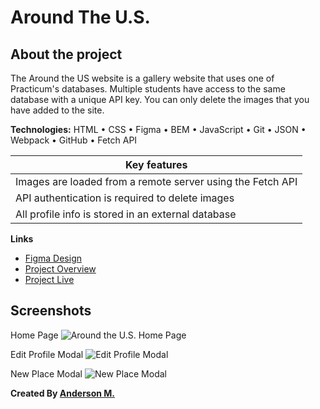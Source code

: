 # Around The U.S.

## About the project

The Around the US website is a gallery website that uses one of Practicum's databases. Multiple students have access to the same database with a unique API key. You can only delete the images that you have added to the site.

**Technologies:** HTML • CSS • Figma • BEM • JavaScript • Git • JSON • Webpack • GitHub • Fetch API

| Key features                                               |
| ---------------------------------------------------------- |
| Images are loaded from a remote server using the Fetch API |
| API authentication is required to delete images            |
| All profile info is stored in an external database         |

**Links**

- [Figma Design](https://www.figma.com/file/ii4xxsJ0ghevUOcssTlHZv/Sprint-3%3A-Around-the-US?node-id=0%3A1)
- [Project Overview](https://fm-anderson.notion.site/Around-the-US-72d6f7120d004580bd279226d903db52)
- [Project Live](https://fm-anderson.github.io/se_project_aroundtheus/)

## Screenshots

Home Page
![Around the U.S. Home Page](https://file.notion.so/f/s/c5ad1ad5-9c21-47f5-a9fa-6e1be192f122/screencapture-fm-anderson-github-io-se-project-aroundtheus-2023-05-22-23_04_06.png?id=64700e41-2037-4f52-86c7-f4e547c5653d&table=block&spaceId=073044f3-b5a6-4def-9c6c-7aa8a85e6981&expirationTimestamp=1685209543154&signature=86AH0EiypfjvzPjYCHUB_NljqYTnjSi43aJnyXCeapE&downloadName=screencapture-fm-anderson-github-io-se-project-aroundtheus-2023-05-22-23_04_06.png 'Home Page')

Edit Profile Modal
![Edit Profile Modal](https://file.notion.so/f/s/fa494217-b23a-4de4-bf5e-5a7ea8322c01/Screenshot_2023-05-22_at_11.05.25_PM.png?id=68497608-552e-410b-859d-3bd77292f662&table=block&spaceId=073044f3-b5a6-4def-9c6c-7aa8a85e6981&expirationTimestamp=1685209567328&signature=jLqr4-L6StfMvF99OWgGUzhNPkn-C_Xs92y2HZmuLPM&downloadName=Screenshot+2023-05-22+at+11.05.25+PM.png 'Profile Modal')

New Place Modal
![New Place Modal](https://file.notion.so/f/s/de81b5fd-9c12-4a7e-a508-abab191df07b/Screenshot_2023-05-22_at_11.05.41_PM.png?id=77222f18-c6f8-4c44-b39b-7f13541c3f85&table=block&spaceId=073044f3-b5a6-4def-9c6c-7aa8a85e6981&expirationTimestamp=1685209630886&signature=3pzzaFYLZT7FgdJ2Ajvon2Dxzulo7rxrhTe_ko-Mvmw&downloadName=Screenshot+2023-05-22+at+11.05.41+PM.png 'New Place Modal')

**Created By [Anderson M.](https://github.com/fm-anderson)**
